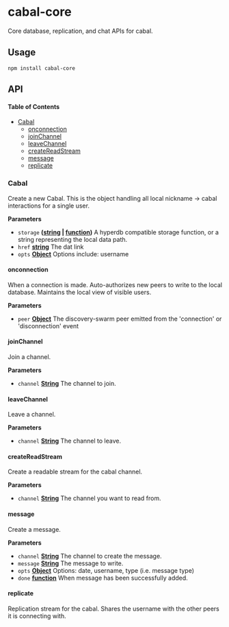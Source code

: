 # cabal-core

Core database, replication, and chat APIs for cabal.

## Usage

    npm install cabal-core

## API

<!-- Generated by documentation.js. Update this documentation by updating the source code. -->

#### Table of Contents

-   [Cabal](#cabal)
    -   [onconnection](#onconnection)
    -   [joinChannel](#joinchannel)
    -   [leaveChannel](#leavechannel)
    -   [createReadStream](#createreadstream)
    -   [message](#message)
    -   [replicate](#replicate)

### Cabal

Create a new Cabal. This is the object handling all
local nickname -> cabal interactions for a single user.

**Parameters**

-   `storage` **([string](https://developer.mozilla.org/docs/Web/JavaScript/Reference/Global_Objects/String) \| [function](https://developer.mozilla.org/docs/Web/JavaScript/Reference/Statements/function))** A hyperdb compatible storage function, or a string representing the local data path.
-   `href` **[string](https://developer.mozilla.org/docs/Web/JavaScript/Reference/Global_Objects/String)** The dat link
-   `opts` **[Object](https://developer.mozilla.org/docs/Web/JavaScript/Reference/Global_Objects/Object)** Options include: username

#### onconnection

When a connection is made. Auto-authorizes new peers to
write to the local database. Maintains the local view
of visible users.

**Parameters**

-   `peer` **[Object](https://developer.mozilla.org/docs/Web/JavaScript/Reference/Global_Objects/Object)** The discovery-swarm peer emitted from the 'connection' or 'disconnection' event

#### joinChannel

Join a channel.

**Parameters**

-   `channel` **[String](https://developer.mozilla.org/docs/Web/JavaScript/Reference/Global_Objects/String)** The channel to join.

#### leaveChannel

Leave a channel.

**Parameters**

-   `channel` **[String](https://developer.mozilla.org/docs/Web/JavaScript/Reference/Global_Objects/String)** The channel to leave.

#### createReadStream

Create a readable stream for the cabal channel.

**Parameters**

-   `channel` **[String](https://developer.mozilla.org/docs/Web/JavaScript/Reference/Global_Objects/String)** The channel you want to read from.

#### message

Create a message.

**Parameters**

-   `channel` **[String](https://developer.mozilla.org/docs/Web/JavaScript/Reference/Global_Objects/String)** The channel to create the message.
-   `message` **[String](https://developer.mozilla.org/docs/Web/JavaScript/Reference/Global_Objects/String)** The message to write.
-   `opts` **[Object](https://developer.mozilla.org/docs/Web/JavaScript/Reference/Global_Objects/Object)** Options: date, username, type (i.e. message type)
-   `done` **[function](https://developer.mozilla.org/docs/Web/JavaScript/Reference/Statements/function)** When message has been successfully added.

#### replicate

Replication stream for the cabal. Shares the username with the
other peers it is connecting with.
